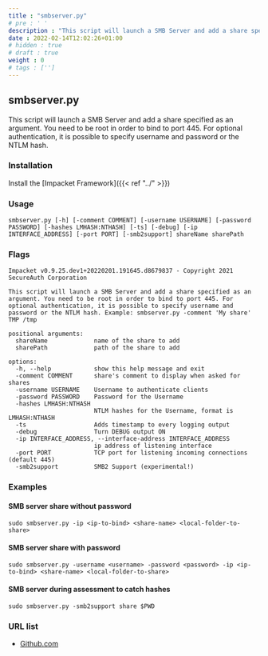 ```yaml
---
title : "smbserver.py"
# pre : ' '
description : "This script will launch a SMB Server and add a share specified as an argument. You need to be root in order to bind to port 445. For optional authentication, it is possible to specify username and password or the NTLM hash."
date : 2022-02-14T12:02:26+01:00
# hidden : true
# draft : true
weight : 0
# tags : ['']
---
```


## smbserver.py

This script will launch a SMB Server and add a share specified as an argument. You need to be root in order to bind to port 445. For optional authentication, it is possible to specify username and password or the NTLM hash.

### Installation

Install the [Impacket Framework]({{< ref "../" >}})

### Usage

```plain
smbserver.py [-h] [-comment COMMENT] [-username USERNAME] [-password PASSWORD] [-hashes LMHASH:NTHASH] [-ts] [-debug] [-ip INTERFACE_ADDRESS] [-port PORT] [-smb2support] shareName sharePath
```

### Flags

```plain
Impacket v0.9.25.dev1+20220201.191645.d8679837 - Copyright 2021 SecureAuth Corporation

This script will launch a SMB Server and add a share specified as an argument. You need to be root in order to bind to port 445. For optional authentication, it is possible to specify username and
password or the NTLM hash. Example: smbserver.py -comment 'My share' TMP /tmp

positional arguments:
  shareName             name of the share to add
  sharePath             path of the share to add

options:
  -h, --help            show this help message and exit
  -comment COMMENT      share's comment to display when asked for shares
  -username USERNAME    Username to authenticate clients
  -password PASSWORD    Password for the Username
  -hashes LMHASH:NTHASH
                        NTLM hashes for the Username, format is LMHASH:NTHASH
  -ts                   Adds timestamp to every logging output
  -debug                Turn DEBUG output ON
  -ip INTERFACE_ADDRESS, --interface-address INTERFACE_ADDRESS
                        ip address of listening interface
  -port PORT            TCP port for listening incoming connections (default 445)
  -smb2support          SMB2 Support (experimental!)
```

### Examples

#### SMB server share without password

```plain
sudo smbserver.py -ip <ip-to-bind> <share-name> <local-folder-to-share>
```

#### SMB server share with password

```plain
sudo smbserver.py -username <username> -password <password> -ip <ip-to-bind> <share-name> <local-folder-to-share>
```

#### SMB server during assessment to catch hashes

```plain
sudo smbserver.py -smb2support share $PWD
```

### URL list

* [Github.com](https://github.com/SecureAuthCorp/impacket)
